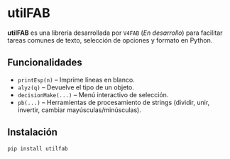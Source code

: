 
# utilFAB

**utilFAB** es una librería desarrollada por `V4FAB` (*En desarrollo*) para facilitar tareas comunes de texto, selección de opciones y formato en Python.

## Funcionalidades

- `printEsp(n)` – Imprime líneas en blanco.
- `alyz(q)` – Devuelve el tipo de un objeto.
- `decisionMake(...)` – Menú interactivo de selección.
- `pb(...)` – Herramientas de procesamiento de strings (dividir, unir, invertir, cambiar mayúsculas/minúsculas).

## Instalación

```bash
pip install utilfab
